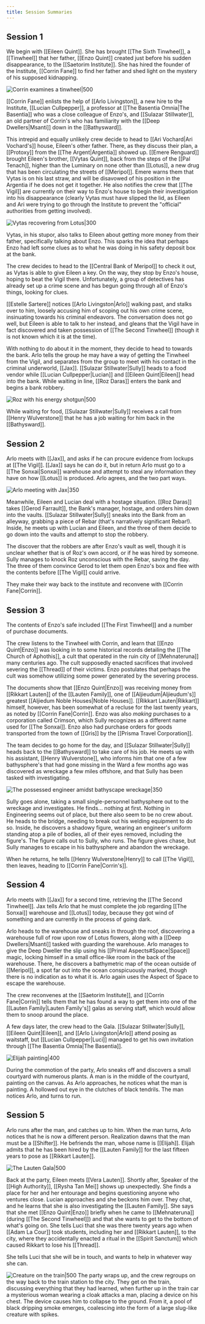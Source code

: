 ```yaml
---
title: Session Summaries
---
```


## Session 1

We begin with [[Eileen Quint]]. She has brought [[The Sixth Tinwheel]], a [[Tinwheel]] that her father, [[Enzo Quint]] created just before his sudden disappearance, to the [[Saetorim Institute]]. She has hired the founder of the Institute, [[Corrin Fane]] to find her father and shed light on the mystery of his supposed kidnapping.

![Corrin examines a tinwheel|500](./images/Morne_A_man_holding_a_small_phonograph_cylinder_made_of_pure_si_f1e59b83-8eec-4332-9bb6-91c66fd052e9.png "right center horizontal")

[[Corrin Fane]] enlists the help of [[Arlo Livingston]], a new hire to the Institute, [[Lucian Cullpepper]], a professor at [[The Basentia Omnia|The Basentia]] who was a close colleague of Enzo's, and [[Sulazar Stillwater]], an old partner of Corrin's who has familiarity with the [[Deep Dwellers|Msanti]] down in the [[Bathysward]].

This intrepid and equally unlikely crew decide to head to [[Ari Vochard|Ari Vochard's]] house, Eileen's other father. There, as they discuss their plan, a [[Protoxy]] from the [[The Argent|Argentia]] showed up. [[Emere Renguard]] brought Eileen's brother, [[Vytas Quint]], back from the steps of the [[Pal Tenach]], higher than the Luminary on none other than [[Lotus]], a new drug that has been circulating the streets of [[Meripol]]. Emere warns them that Vytas is on his last straw, and will be disavowed of his position in the Argentia if he does not get it together. He also notifies the crew that [[The Vigil]] are currently on their way to Enzo's house to begin their investigation into his disappearance (clearly Vytas must have slipped the lid, as Eileen and Ari were trying to go through the Institute to prevent the "official" authorities from getting involved).

![Vytas recovering from Lotus|300](./images/Morne_Young_man_with_white_hair_laying_on_the_ground_drunk_wear_0a9487dc-3b99-4a5e-b0c1-377c0348d4bb.png "left center vertical")

Vytas, in his stupor, also talks to Eileen about getting more money from their father, specifically talking about Enzo. This sparks the idea that perhaps Enzo had left some clues as to what he was doing in his safety deposit box at the bank.

The crew decides to head to the [[Central Bank of Meripol]] to check it out, as Vytas is able to give Eileen a key. On the way, they stop by Enzo's house, hoping to beat the Vigil there. Unfortunately, a group of detectives has already set up a crime scene and has begun going through all of Enzo's things, looking for clues.

[[Estelle Sartere]] notices [[Arlo Livingston|Arlo]] walking past, and stalks over to him, loosely accusing him of scoping out his own crime scene, insinuating towards his criminal endeavors. The conversation does not go well, but Eileen is able to talk to her instead, and gleans that the Vigil have in fact discovered and taken possession of [[The Second Tinwheel]] (though it is not known which it is at the time).

With nothing to do about it in the moment, they decide to head to towards the bank. Arlo tells the group he may have a way of getting the Tinwheel from the Vigil, and separates from the group to meet with his contact in the criminal underworld, [[Jax]]. [[Sulazar Stillwater|Sully]] heads to a food vendor while [[Lucian Cullpepper|Lucian]] and [[Eileen Quint|Eileen]] head into the bank. While waiting in line, [[Roz Daras]] enters the bank and begins a bank robbery.

![Roz with his energy shotgun|500](./images/Morne_A_stout_man_that_looks_like_Danny_Devito_0e7dc2dd-2c82-46d7-adc1-ff31752d486f.png "right center horizontal")

While waiting for food, [[Sulazar Stillwater|Sully]] receives a call from [[Henry Wulverstone]] that he has a job waiting for him back in the [[Bathysward]].

## Session 2

Arlo meets with [[Jax]], and asks if he can procure evidence from lockups at [[The Vigil]]. [[Jax]] says he can do it, but in return Arlo must go to a [[The Sonxai|Sonxai]] warehouse and attempt to steal any information they have on how [[Lotus]] is produced. Arlo agrees, and the two part ways.

![Arlo meeting with Jax|350](./images/Morne_a_young_man_wearing_a_turtle_neck_and_a_long_blue_coat_st_703294ce-f2e5-4ce6-909d-66de6073918a.png "left center vertical")

Meanwhile, Eileen and Lucian deal with a hostage situation. [[Roz Daras]] takes [[Gerod Farrault]], the Bank's manager, hostage, and orders him down into the vaults. [[Sulazar Stillwater|Sully]] sneaks into the Bank from an alleyway, grabbing a piece of Rebar (that's narratively significant Rebar!). Inside, he meets up with Lucian and Eileen, and the three of them decide to go down into the vaults and attempt to stop the robbery.

The discover that the robbers are after Enzo's vault as well, though it is unclear whether that is of Roz's own accord, or if he was hired by someone. Sully manages to knock Roz unconscious with the Rebar, saving the day. The three of them convince Gerod to let them open Enzo's box and flee with the contents before [[The Vigil]] could arrive.

They make their way back to the institute and reconvene with [[Corrin Fane|Corrin]].

## Session 3

The contents of Enzo's safe included [[The First Tinwheel]] and a number of purchase documents.

The crew listens to the Tinwheel with Corrin, and learn that [[Enzo Quint|Enzo]] was looking in to some historical records detailing the [[The Church of Aphothis]], a cult that operated in the ruin city of [[Mehnateruna]] many centuries ago. The cult supposedly enacted sacrifices that involved severing the [[Thread]] of their victims. Enzo postulates that perhaps the cult was somehow utilizing some power generated by the severing process.

The documents show that [[Enzo Quint|Enzo]] was receiving money from [[Rikkart Lauten]] of the [[Lauten Family]], one of [[Aljieudum|Aljieudum's]] greatest [[Aljiedum Noble Houses|Noble Houses]]. [[Rikkart Lauten|Rikkart]] himself, however, has been somewhat of a recluse for the last twenty years, as noted by [[Corrin Fane|Corrin]]. Enzo was also *making* purchases to a corporation called Crimson, which Sully recognizes as a different name used for [[The Sonxai]]. Enzo also had purchase orders for goods transported from the town of [[Gris]] by the [[Prisma Travel Corporation]].

The team decides to go home for the day, and [[Sulazar Stillwater|Sully]] heads back to the [[Bathysward]] to take care of his job. He meets up with his assistant, [[Henry Wulverstone]], who informs him that one of a few bathysphere's that had gone missing in the Ward a few months ago was discovered as wreckage a few miles offshore, and that Sully has been tasked with investigating.

![The possessed engineer amidst bathyscape wreckage|350](./images/Morne_a_posessed_man_in_an_engineers_uniform_with_pure_black_ey_c84bef5b-a514-42c6-9509-88ed4c8a6139.png "right center vertical")

Sully goes alone, taking a small single-personnel bathysphere out to the wreckage and investigates. He finds... nothing at first. Nothing in Engineering seems out of place, but there also seem to be no crew about. He heads to the bridge, needing to break out his welding equipment to do so. Inside, he discovers a shadowy figure, wearing an engineer's uniform standing atop a pile of bodies, all of their eyes removed, including the figure's. The figure calls out to Sully, who runs. The figure gives chase, but Sully manages to escape in his bathysphere and abandon the wreckage.

When he returns, he tells [[Henry Wulverstone|Henry]] to call [[The Vigil]], then leaves, heading to [[Corrin Fane|Corrin's]].

## Session 4

Arlo meets with [[Jax]] for a second time, retrieving the [[The Second Tinwheel]]. Jax tells Arlo that he must complete the job regarding [[The Sonxai]] warehouse and [[Lotus]] today, because they got wind of something and are currently in the process of going dark.

Arlo heads to the warehouse and sneaks in through the roof, discovering a warehouse full of row upon row of Lotus flowers, along with a [[Deep Dwellers|Msanti]] tasked with guarding the warehouse. Arlo manages to give the Deep Dweller the slip using his [[Primal Aspects#Space|Space]] magic, locking himself in a small office-like room in the back of the warehouse. There, he discovers a bathymetric map of the ocean outside of [[Meripol]], a spot far out into the ocean conspicuously marked, though there is no indication as to what it is. Arlo again uses the Aspect of Space to escape the warehouse.

The crew reconvenes at the [[Saetorim Institute]], and [[Corrin Fane|Corrin]] tells them that he has found a way to get them into one of the [[Lauten Family|Lauten Family's]] galas as serving staff, which would allow them to snoop around the place.

A few days later, the crew head to the Gala. [[Sulazar Stillwater|Sully]], [[Eileen Quint|Eileen]], and [[Arlo Livingston|Arlo]] attend posing as waitstaff, but [[Lucian Cullpepper|Luci]] managed to get his own invitation through [[The Basentia Omnia|The Basentia]].

![Elijah painting|400](./images/Morne_A_man_sits_on_a_stool_back_turned_painting_on_an_easel_S_fa796363-32e9-4381-badd-6f13d669713b.png "left center vertical")

During the commotion of the party, Arlo sneaks off and discovers a small courtyard with numerous plants. A man is in the middle of the courtyard, painting on the canvas. As Arlo approaches, he notices what the man is painting. A hollowed out eye in the clutches of black tendrils. The man notices Arlo, and turns to run.


## Session 5

Arlo runs after the man, and catches up to him. When the man turns, Arlo notices that he is now a different person. Realization dawns that the man must be a [[Shifter]]. He befriends the man, whose name is [[Elijah]]. Elijah admits that he has been hired by the [[Lauten Family]] for the last fifteen years to pose as [[Rikkart Lauten]].

![The Lauten Gala|500](./images/Morne_steampunk_fantasy_gala_lively_party_interior_of_a_mansion_dfa25a33-bb8d-4e31-895d-d4f0410b9dd5.png "right center horizontal")

Back at the party, Eileen meets [[Vera Lauten]]. Shortly after, Speaker of the [[High Authority]], [[Rysha Tan Mei]] shows up unexpectedly. She finds a place for her and her entourage and begins questioning anyone who ventures close. Lucian approaches and she beckons him over. They chat, and he learns that she is also investigating the [[Lauten Family]]. She says that she met [[Enzo Quint|Enzo]] briefly when he came to [[Mehnateruna]] (during [[The Second Tinwheel]]) and that she wants to get to the bottom of what's going on. She tells Luci that she was there twenty years ago when [[Adam La Cour]] took students, including her and [[Rikkart Lauten]], to the city, where they accidentally enacted a ritual in the [[Spirit Sanctum]] which caused Rikkart to lose his [[Thread]].

She tells Luci that she will be in touch, and wants to help in whatever way she can.

![Creature on the train|500](./images/Morne_Setting_is_the_interior_of_a_steampunk_train_car_b5e7077c-4f2e-41cf-8cab-cbd135727c7f.png "left center horizontal")
The party wraps up, and the crew regroups on the way back to the train station to the city. They get on the train, discussing everything that they had learned, when further up in the train car a mysterious woman wearing a cloak attacks a man, placing a device on his chest. The device causes him to collapse to the ground. From it, a pool of black dripping smoke emerges, coalescing into the form of a large slug-like creature with spikes.